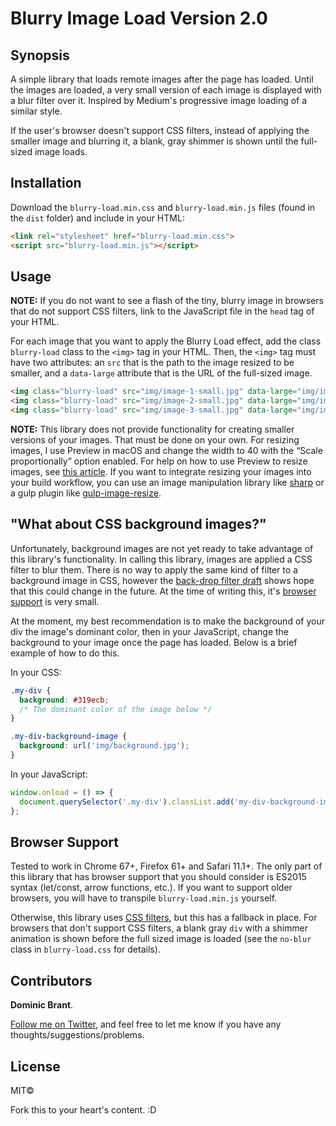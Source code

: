 # Blurry Image Load Version 2.0

## Synopsis

A simple library that loads remote images after the page has loaded. Until the images are loaded, a very small version of each image is displayed with a blur filter over it. Inspired by Medium's progressive image loading of a similar style.

If the user's browser doesn't support CSS filters, instead of applying the smaller image and blurring it, a blank, gray shimmer is shown until the full-sized image loads.

## Installation

Download the `blurry-load.min.css` and `blurry-load.min.js` files (found in the `dist` folder) and include in your HTML:

```html
<link rel="stylesheet" href="blurry-load.min.css">
<script src="blurry-load.min.js"></script>
```

## Usage

**NOTE:** If you do not want to see a flash of the tiny, blurry image in browsers that do not support CSS filters, link to the JavaScript file in the `head` tag of your HTML.

For each image that you want to apply the Blurry Load effect, add the class `blurry-load` class to the `<img>` tag in your HTML. Then, the `<img>` tag must have two attributes: an `src` that is the path to the image resized to be smaller, and a `data-large` attribute that is the URL of the full-sized image.

```html
<img class="blurry-load" src="img/image-1-small.jpg" data-large="img/image-1.jpg">
<img class="blurry-load" src="img/image-2-small.jpg" data-large="img/image-2.jpg">
<img class="blurry-load" src="img/image-3-small.jpg" data-large="img/image-3.jpg">
```

**NOTE:** This library does not provide functionality for creating smaller versions of your images. That must be done on your own. For resizing images, I use Preview in macOS and change the width to 40 with the “Scale proportionally” option enabled. For help on how to use Preview to resize images, see [this article](https://support.apple.com/kb/PH5936?locale=en_US). If you want to integrate resizing your images into your build workflow, you can use an image manipulation library like [sharp](https://github.com/lovell/sharp) or a gulp plugin like [gulp-image-resize](https://github.com/scalableminds/gulp-image-resize).

## "What about CSS background images?"

Unfortunately, background images are not yet ready to take advantage of this library's functionality. In calling this library, images are applied a CSS filter to blur them. There is no way to apply the same kind of filter to a background image in CSS, however the [back-drop filter draft](https://drafts.fxtf.org/filter-effects-2/#BackdropFilterProperty) shows hope that this could change in the future. At the time of writing this, it's [browser support](http://caniuse.com/#feat=css-backdrop-filter) is very small.

At the moment, my best recommendation is to make the background of your div the image's dominant color, then in your JavaScript, change the background to your image once the page has loaded. Below is a brief example of how to do this.

In your CSS:

```css
.my-div {
  background: #319ecb;
  /* The dominant color of the image below */
}

.my-div-background-image {
  background: url('img/background.jpg');
}
```

In your JavaScript:

```js
window.onload = () => {
  document.querySelector('.my-div').classList.add('my-div-background-image');
};
```

## Browser Support

Tested to work in Chrome 67+, Firefox 61+ and Safari 11.1+. The only part of this library that has browser support that you should consider is ES2015 syntax (let/const, arrow functions, etc.). If you want to support older browsers, you will have to transpile `blurry-load.min.js` yourself.

Otherwise, this library uses [CSS filters](http://caniuse.com/#feat=css-filters), but this has a fallback in place. For browsers that don't support CSS filters, a blank gray `div` with a shimmer animation is shown before the full sized image is loaded (see the `no-blur` class in `blurry-load.css` for details).

## Contributors

**Dominic Brant**.

[Follow me on Twitter](https://twitter.com/dombrant), and feel free to let me know if you have any thoughts/suggestions/problems.

## License

MIT©

Fork this to your heart's content. :D
